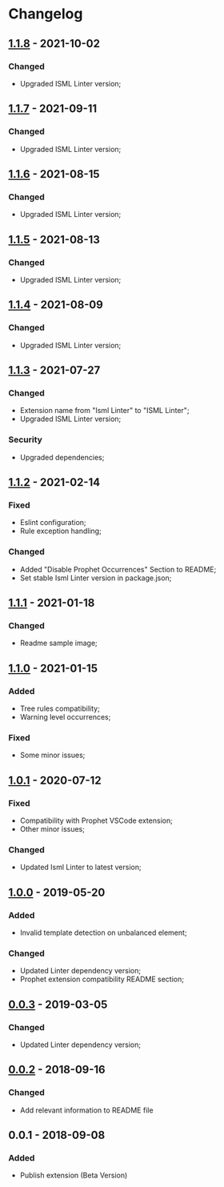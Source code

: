 # Changelog

## [1.1.8] - 2021-10-02

### Changed
 - Upgraded ISML Linter version;
 
## [1.1.7] - 2021-09-11

### Changed
 - Upgraded ISML Linter version;
 
## [1.1.6] - 2021-08-15

### Changed
 - Upgraded ISML Linter version;
 
## [1.1.5] - 2021-08-13

### Changed
 - Upgraded ISML Linter version;

## [1.1.4] - 2021-08-09

### Changed
 - Upgraded ISML Linter version;
 
## [1.1.3] - 2021-07-27

### Changed
 - Extension name from "Isml Linter" to "ISML Linter";
 - Upgraded ISML Linter version;

### Security
 - Upgraded dependencies;

## [1.1.2] - 2021-02-14

### Fixed
 - Eslint configuration;
 - Rule exception handling;

### Changed
 - Added "Disable Prophet Occurrences" Section to README;
 - Set stable Isml Linter version in package.json;

## [1.1.1] - 2021-01-18

### Changed
 - Readme sample image;

## [1.1.0] - 2021-01-15

### Added
 - Tree rules compatibility;
 - Warning level occurrences;

### Fixed
 - Some minor issues;
 
## [1.0.1] - 2020-07-12

### Fixed
 - Compatibility with Prophet VSCode extension;
 - Other minor issues;

### Changed
 - Updated Isml Linter to latest version;

## [1.0.0] - 2019-05-20

### Added
 - Invalid template detection on unbalanced element;

### Changed
 - Updated Linter dependency version;
 - Prophet extension compatibility README section;

## [0.0.3] - 2019-03-05

### Changed
 - Updated Linter dependency version;

## [0.0.2] - 2018-09-16

### Changed
- Add relevant information to README file

## 0.0.1 - 2018-09-08

### Added
- Publish extension (Beta Version)

[1.1.8]: https://github.com/FabiowQuixada/vscode-isml-linter/compare/v1.1.7...v1.1.8
[1.1.7]: https://github.com/FabiowQuixada/vscode-isml-linter/compare/v1.1.6...v1.1.7
[1.1.6]: https://github.com/FabiowQuixada/vscode-isml-linter/compare/v1.1.5...v1.1.6
[1.1.5]: https://github.com/FabiowQuixada/vscode-isml-linter/compare/v1.1.4...v1.1.5
[1.1.4]: https://github.com/FabiowQuixada/vscode-isml-linter/compare/v1.1.3...v1.1.4
[1.1.3]: https://github.com/FabiowQuixada/vscode-isml-linter/compare/v1.1.2...v1.1.3
[1.1.2]: https://github.com/FabiowQuixada/vscode-isml-linter/compare/v1.1.1...v1.1.2
[1.1.1]: https://github.com/FabiowQuixada/vscode-isml-linter/compare/v1.1.0...v1.1.1
[1.1.0]: https://github.com/FabiowQuixada/vscode-isml-linter/compare/v1.0.1...v1.1.0
[1.0.1]: https://github.com/FabiowQuixada/vscode-isml-linter/compare/v1.0.0...v1.0.1
[1.0.0]: https://github.com/FabiowQuixada/vscode-isml-linter/compare/v0.0.3...v1.0.0
[0.0.3]: https://github.com/FabiowQuixada/vscode-isml-linter/compare/0.0.2...v0.0.3
[0.0.2]: https://github.com/FabiowQuixada/vscode-isml-linter/compare/0.0.1...0.0.2
